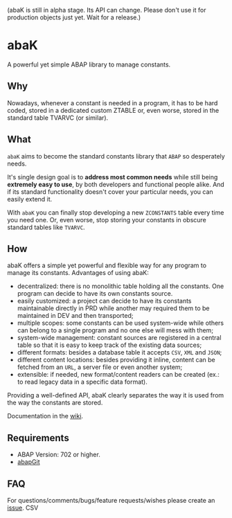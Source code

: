 (abaK is still in alpha stage. Its API can change. Please don't use it for production objects just yet. Wait for a release.)

# abaK

A powerful yet simple ABAP library to manage constants.

## Why
Nowadays, whenever a constant is needed in a program, it has to be hard coded, stored in a dedicated custom ZTABLE or, even worse, stored in the standard table TVARVC (or similar).

## What
`abaK` aims to become the standard constants library that `ABAP` so desperately needs.

It's single design goal is to **address most common needs** while still being **extremely easy to use**, by both developers and functional people alike. And if its standard functionality doesn't cover your particular needs, you can easily extend it.

With `abaK` you can finally stop developing a new `ZCONSTANTS` table every time you need one. Or, even worse, stop storing your constants in obscure standard tables like `TVARVC`.

## How
abaK offers a simple yet powerful and flexible way for any program to manage its constants. Advantages of using abaK:
- decentralized: there is no monolithic table holding all the constants. One program can decide to have its own constants source.
- easily customized: a project can decide to have its constants maintainable directly in PRD while another may required them to be maintained in DEV and then transported;
- multiple scopes: some constants can be used system-wide while others can belong to a single program and no one else will mess with them;
- system-wide management: constant sources are registered in a central table so that it is easy to keep track of the existing data sources; 
- different formats: besides a database table it accepts `CSV`, `XML` and `JSON`;
- different content locations: besides providing it inline, content can be fetched from an `URL`, a server file or even another system; 
- extensible: if needed, new format/content readers can be created (ex.: to read legacy data in a specific data format).  

Providing a well-defined API, abaK clearly separates the way it is used from the way the constants are stored.

Documentation in the [wiki](https://github.com/abapinho/abak/wiki).

## Requirements
* ABAP Version: 702 or higher.
* [abapGit](https://abapgit.org)

## FAQ
For questions/comments/bugs/feature requests/wishes please create an [issue](https://github.com/abapinho/abak/issues).
CSV
